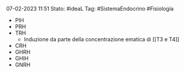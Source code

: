 07-02-2023 11:51
Stato: #ideaL 
Tag: #SistemaEndocrino #Fisiologia 

- PIH
- PRH
- TRH
    - Induzione da parte della concentrazione ematica di [[T3 e T4]]
- CRH
- GHRH
- GHIH
- GNRH